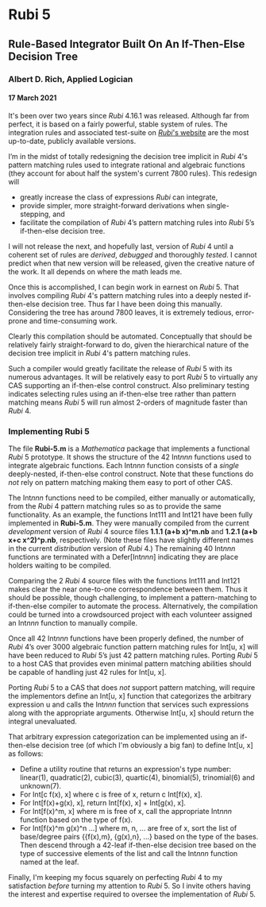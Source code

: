 # Rubi 5
## Rule-Based Integrator Built On An If-Then-Else Decision Tree
### Albert D. Rich, Applied Logician
#### 17 March 2021

It's been over two years since *Rubi* 4.16.1 was released. Although far from perfect, it is based on a fairly powerful, stable system of rules. The integration rules and associated test-suite on [*Rubi*'s website](https://rulebasedintegration.org/) are the most up-to-date, publicly available versions.

I’m in the midst of totally redesigning the decision tree implicit in *Rubi* 4's pattern matching rules used to integrate rational and algebraic functions (they account for about half the system's current 7800 rules). This redesign will
* greatly increase the class of expressions *Rubi* can integrate,
* provide simpler, more straight-forward derivations when single-stepping, and
* facilitate the compilation of *Rubi* 4’s pattern matching rules into *Rubi* 5’s if-then-else decision tree.

I will not release the next, and hopefully last, version of *Rubi* 4 until a coherent set of rules are *derived*, *debugged* and thoroughly *tested*. I cannot predict when that new version will be released, given the creative nature of the work. It all depends on where the math leads me.

Once this is accomplished, I can begin work in earnest on *Rubi* 5. That involves compiling *Rubi* 4's pattern matching rules into a deeply nested if-then-else decision tree. Thus far I have been doing this manually. Considering the tree has around 7800 leaves, it is extremely tedious, error-prone and time-consuming work.

Clearly this compilation should be automated. Conceptually that should be relatively fairly straight-forward to do, given the hierarchical nature of the decision tree implicit in *Rubi* 4's pattern matching rules.

Such a compiler would greatly facilitate the release of *Rubi* 5 with its numerous advantages. It will be relatively easy to port *Rubi* 5 to virtually any CAS supporting an if-then-else control construct. Also preliminary testing indicates selecting rules using an if-then-else tree rather than pattern matching means *Rubi* 5 will run almost 2-orders of magnitude faster than *Rubi* 4.

### Implementing Rubi 5

The file **Rubi-5.m** is a *Mathematica* package that implements a functional *Rubi* 5 prototype. It shows the structure of the 42 Int*nnn* functions used to integrate algebraic functions. Each Int*nnn* function consists of a *single* deeply-nested, if-then-else control construct. Note that these functions do *not* rely on pattern matching making them easy to port of other CAS.

The Int*nnn* functions need to be compiled, either manually or automatically, from the *Rubi* 4 pattern matching rules so as to provide the same functionality. As an example, the functions Int111 and Int121 have been fully implemented in **Rubi-5.m**. They were manually compiled from the current *development* version of *Rubi* 4 source files **1.1.1 (a+b x)^m.nb** and **1.2.1 (a+b x+c x^2)^p.nb**, respectively. (Note these files have slightly different names in the current *distribution* version of *Rubi* 4.) The remaining 40 Int*nnn* functions are terminated with a Defer\[Int*nnn*] indicating they are place holders waiting to be compiled. 

Comparing the 2 *Rubi* 4 source files with the functions Int111 and Int121 makes clear the near one-to-one correspondence between them. Thus it should be possible, though challenging, to implement a pattern-matching to if-then-else compiler to automate the process. Alternatively, the compilation could be turned into a crowdsourced project with each volunteer assigned an Int*nnn* function to manually compile.

Once all 42 Int*nnn* functions have been properly defined, the number of *Rubi* 4’s over 3000 algebraic function pattern matching rules for Int[u, x] will have been reduced to *Rubi* 5’s just 42 pattern matching rules. Porting *Rubi* 5 to a host CAS that provides even minimal pattern matching abilities should be capable of handling just 42 rules for Int[u, x].

Porting *Rubi* 5 to a CAS that does *not* support pattern matching, will require the implementors define an Int[u, x] function that categorizes the arbitrary expression u and calls the Int*nnn* function that services such expressions along with the appropriate arguments. Otherwise Int[u, x] should return the integral unevaluated.

That arbitrary expression categorization can be implemented using an if-then-else decision tree (of which I'm obviously a big fan) to define Int[u, x] as follows:
* Define a utility routine that returns an expression's type number: linear(1), quadratic(2), cubic(3), quartic(4), binomial(5), trinomial(6) and unknown(7).
* For Int[c f(x), x] where c is free of x, return c Int[f(x), x].
* For Int[f(x)+g(x), x], return Int[f(x), x] + Int[g(x), x].
* For Int[f(x)^m, x] where m is free of x, call the appropriate Int*nnn* function based on the type of f(x).
* For Int[f(x)^m g(x)^n ...] where m, n, ... are free of x, sort the list of base/degree pairs {{f(x),m}, {g(x),n}, ...} based on the type of the bases. Then descend through a 42-leaf if-then-else decision tree based on the type of successive elements of the list and call the Int*nnn* function named at the leaf.

Finally, I'm keeping my focus squarely on perfecting *Rubi* 4 to my satisfaction *before* turning my attention to *Rubi* 5. So I invite others having the interest and expertise required to oversee the implementation of *Rubi* 5.
